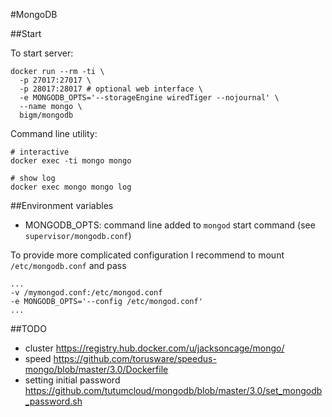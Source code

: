 #MongoDB

##Start

To start server:

    docker run --rm -ti \
      -p 27017:27017 \
      -p 28017:28017 # optional web interface \
      -e MONGODB_OPTS='--storageEngine wiredTiger --nojournal' \ 
      --name mongo \
      bigm/mongodb
      
Command line utility:
    
    # interactive
    docker exec -ti mongo mongo
    
    # show log 
    docker exec mongo mongo log


##Environment variables

* MONGODB_OPTS: command line added to `mongod` start command (see `supervisor/mongodb.conf`) 

To provide more complicated configuration I recommend to mount `/etc/mongodb.conf` and pass
  
    ...
    -v /mymongod.conf:/etc/mongod.conf
    -e MONGODB_OPTS='--config /etc/mongod.conf'
    ...


##TODO 

* cluster https://registry.hub.docker.com/u/jacksoncage/mongo/
* speed https://github.com/torusware/speedus-mongo/blob/master/3.0/Dockerfile
* setting initial password https://github.com/tutumcloud/mongodb/blob/master/3.0/set_mongodb_password.sh 